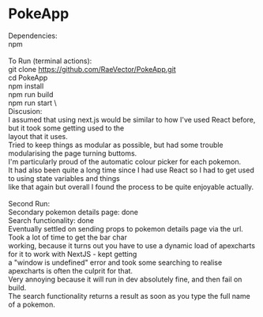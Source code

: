 
# PokeApp

Dependencies: \
npm \
\
To Run (terminal actions): \
git clone https://github.com/RaeVector/PokeApp.git \
cd PokeApp \
npm install \
npm run build \
npm run start \ 
\
Discusion: \
I assumed that using next.js would be similar to how I've used React before, but it took some getting used to the \
layout that it uses. \
Tried to keep things as modular as possible, but had some trouble modularising the page turning buttoms. \
I'm particularly proud of the automatic colour picker for each pokemon.\
It had also been quite a long time since I had use React so I had to get used to using state variables and things \
like that again but overall I found the process to be quite enjoyable actually. \
\
Second Run: \
Secondary pokemon details page: done \
Search functionality: done \
Eventually settled on sending props to pokemon details page via the url.  Took a lot of time to get the bar char \
working, because it turns out you have to use a dynamic load of apexcharts for it to work with NextJS - kept getting \
a "window is undefined" error and took some searching to realise apexcharts is often the culprit for that.\
Very annoying because it will run in dev absolutely fine, and then fail on build. \
The search functionality returns a result as soon as you type the full name of a pokemon. 



